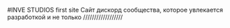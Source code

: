 #INVE STUDIOS first site
Сайт дискорд сообщества, которое увлекается разработкой и не только
//////////////////